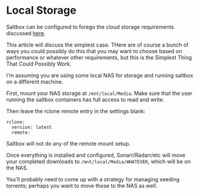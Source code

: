 # Local Storage

Saltbox can be configured to forego the cloud storage requirements discussed [here](cloud.md).

This article will discuss the simplest case.  THere are of course a bunch of ways you could possibly do this that you may want to choose based on performance or whatever other requirements, but this is the Simplest Thing That Could Possibly Work.

I'm assuming you are using some local NAS for storage and running saltbox on a different machine.

First, mount your NAS storage at `/mnt/local/Media`.  Make sure that the user running the saltbox containers has full access to read and write.

Then leave the rclone remote entry in the settings blank:

```
rclone:
  version: latest 
  remote: 
```

Saltbox will not do any of the remote mount setup.

Once everything is installed and configured, Sonarr/Radarr/etc will move your completed downloads to `/mnt/local/Media/WHATEVER`, which will be on the NAS.

You'll probably need to come up with a strategy for managing seeding torrents; perhaps you want to move those to the NAS as well.
